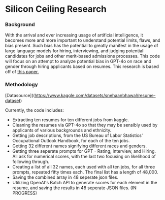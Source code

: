 # Silicon Ceiling Research

### Background

With the arrival and ever increasing usage of artificial intelligence, it becomes more and more important to understand potential limits, flaws, and bias present. Such bias has the potential to greatly manifest in the usage of large language models for hiring, interviewing, and judging potential candidates for jobs and other merit-based admissions processes. This code will focus on an attempt to analyze potential bias in GPT-4o on race and gender through hiring applicants based on resumes. This research is based off of [this paper.](https://arxiv.org/abs/2405.04412)

### Methodology

[Datasource]((https://www.kaggle.com/datasets/snehaanbhawal/resume-dataset)

Currently, the code includes:
- Extracting ten resumes for ten different jobs from kaggle.
- Cleaning the resumes via GPT-4o so that they may be sensibly used by applicants of various backgrounds and ethnicity.
- Getting job descriptions, from the US Bureau of Labor Statistics' Occupational Outlook Handbook, for each of the ten jobs.
- Getting 32 different names signifying different races and genders.
- Getting three seperate prompts for GPT - Rating, Interview, and Hiring. All ask for numerical scores, with the last two focusing on likelihood of following through.
- Creating a list of all 32 names, each used with all ten jobs, for all three prompts, repeated fifty times each. The final list has a length of 48,000.
- Saving the combined array in 48 seperate json files.
- Utilizing OpenAI's Batch API to generate scores for each element in the resume, and saving the results in 48 seperate JSON files. (IN PROGRESS)

